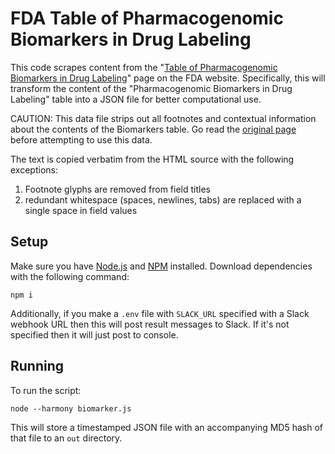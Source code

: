 # FDA Table of Pharmacogenomic Biomarkers in Drug Labeling

This code scrapes content from the "[Table of Pharmacogenomic Biomarkers in Drug Labeling](https://www.fda.gov/drugs/science-research-drugs/table-pharmacogenomic-biomarkers-drug-labeling)" page on the FDA website. Specifically, this will transform the content of the "Pharmacogenomic Biomarkers in Drug Labeling" table into a JSON file for better computational use.

CAUTION: This data file strips out all footnotes and contextual information about the contents of the Biomarkers table. Go read the [original page](https://www.fda.gov/drugs/science-research-drugs/table-pharmacogenomic-biomarkers-drug-labeling) before attempting to use this data.

The text is copied verbatim from the HTML source with the following exceptions:

1. Footnote glyphs are removed from field titles
2. redundant whitespace (spaces, newlines, tabs) are replaced with a single space in field values

## Setup

Make sure you have [Node.js](https://nodejs.org/en/) and [NPM](https://www.npmjs.com) installed. Download dependencies with the following command:

```shell script
npm i
```

Additionally, if you make a `.env` file with `SLACK_URL` specified with a Slack webhook URL then this will post result messages to Slack. If it's not specified then it will just post to console.


## Running

To run the script:

```shell script
node --harmony biomarker.js
```

This will store a timestamped JSON file with an accompanying MD5 hash of that file to an `out` directory.
 
